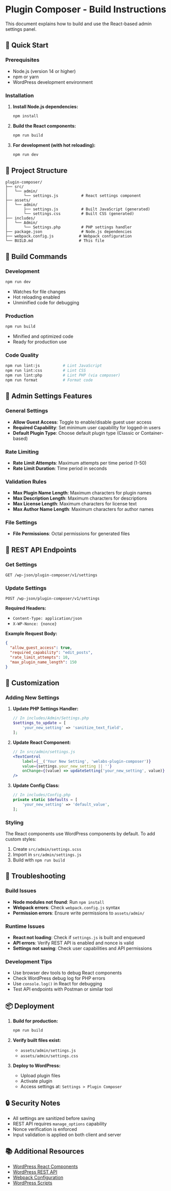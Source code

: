 # Plugin Composer - Build Instructions

This document explains how to build and use the React-based admin settings panel.

## 🚀 Quick Start

### Prerequisites
- Node.js (version 14 or higher)
- npm or yarn
- WordPress development environment

### Installation

1. **Install Node.js dependencies:**
   ```bash
   npm install
   ```

2. **Build the React components:**
   ```bash
   npm run build
   ```

3. **For development (with hot reloading):**
   ```bash
   npm run dev
   ```

## 📁 Project Structure

```
plugin-composer/
├── src/
│   └── admin/
│       └── settings.js          # React settings component
├── assets/
│   └── admin/
│       ├── settings.js          # Built JavaScript (generated)
│       └── settings.css         # Built CSS (generated)
├── includes/
│   └── Admin/
│       └── Settings.php         # PHP settings handler
├── package.json                 # Node.js dependencies
├── webpack.config.js           # Webpack configuration
└── BUILD.md                    # This file
```

## 🔧 Build Commands

### Development
```bash
npm run dev
```
- Watches for file changes
- Hot reloading enabled
- Unminified code for debugging

### Production
```bash
npm run build
```
- Minified and optimized code
- Ready for production use

### Code Quality
```bash
npm run lint:js          # Lint JavaScript
npm run lint:css         # Lint CSS
npm run lint:php         # Lint PHP (via composer)
npm run format           # Format code
```

## 🎯 Admin Settings Features

### General Settings
- **Allow Guest Access**: Toggle to enable/disable guest user access
- **Required Capability**: Set minimum user capability for logged-in users
- **Default Plugin Type**: Choose default plugin type (Classic or Container-based)

### Rate Limiting
- **Rate Limit Attempts**: Maximum attempts per time period (1-50)
- **Rate Limit Duration**: Time period in seconds

### Validation Rules
- **Max Plugin Name Length**: Maximum characters for plugin names
- **Max Description Length**: Maximum characters for descriptions
- **Max License Length**: Maximum characters for license text
- **Max Author Name Length**: Maximum characters for author names

### File Settings
- **File Permissions**: Octal permissions for generated files

## 🔌 REST API Endpoints

### Get Settings
```
GET /wp-json/plugin-composer/v1/settings
```

### Update Settings
```
POST /wp-json/plugin-composer/v1/settings
```

**Required Headers:**
- `Content-Type: application/json`
- `X-WP-Nonce: {nonce}`

**Example Request Body:**
```json
{
  "allow_guest_access": true,
  "required_capability": "edit_posts",
  "rate_limit_attempts": 10,
  "max_plugin_name_length": 150
}
```

## 🎨 Customization

### Adding New Settings

1. **Update PHP Settings Handler:**
   ```php
   // In includes/Admin/Settings.php
   $settings_to_update = [
       'your_new_setting' => 'sanitize_text_field',
   ];
   ```

2. **Update React Component:**
   ```jsx
   // In src/admin/settings.js
   <TextControl
       label={__('Your New Setting', 'welabs-plugin-composer')}
       value={settings.your_new_setting || ''}
       onChange={(value) => updateSetting('your_new_setting', value)}
   />
   ```

3. **Update Config Class:**
   ```php
   // In includes/Config.php
   private static $defaults = [
       'your_new_setting' => 'default_value',
   ];
   ```

### Styling

The React components use WordPress components by default. To add custom styles:

1. Create `src/admin/settings.scss`
2. Import in `src/admin/settings.js`
3. Build with `npm run build`

## 🚨 Troubleshooting

### Build Issues
- **Node modules not found**: Run `npm install`
- **Webpack errors**: Check `webpack.config.js` syntax
- **Permission errors**: Ensure write permissions to `assets/admin/`

### Runtime Issues
- **React not loading**: Check if `settings.js` is built and enqueued
- **API errors**: Verify REST API is enabled and nonce is valid
- **Settings not saving**: Check user capabilities and API permissions

### Development Tips
- Use browser dev tools to debug React components
- Check WordPress debug log for PHP errors
- Use `console.log()` in React for debugging
- Test API endpoints with Postman or similar tool

## 📦 Deployment

1. **Build for production:**
   ```bash
   npm run build
   ```

2. **Verify built files exist:**
   - `assets/admin/settings.js`
   - `assets/admin/settings.css`

3. **Deploy to WordPress:**
   - Upload plugin files
   - Activate plugin
   - Access settings at: `Settings > Plugin Composer`

## 🔒 Security Notes

- All settings are sanitized before saving
- REST API requires `manage_options` capability
- Nonce verification is enforced
- Input validation is applied on both client and server

## 📚 Additional Resources

- [WordPress React Components](https://developer.wordpress.org/block-editor/packages/packages-components/)
- [WordPress REST API](https://developer.wordpress.org/rest-api/)
- [Webpack Configuration](https://webpack.js.org/configuration/)
- [WordPress Scripts](https://developer.wordpress.org/block-editor/reference-guides/packages/packages-scripts/) 